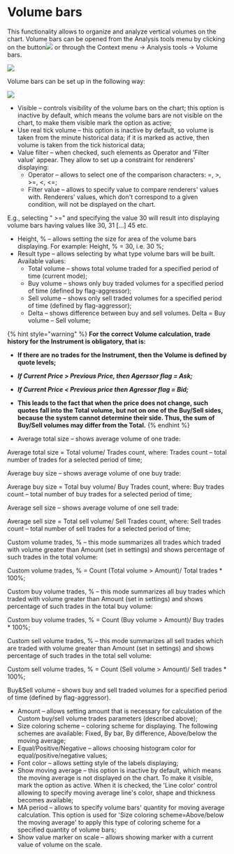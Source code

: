# Volume bars

This functionality allows to organize and analyze vertical volumes on the chart. Volume bars can be opened from the Analysis tools menu by clicking on the button![](../../../../../.gitbook/assets/65.png)or through the Context menu -&gt; Analysis tools -&gt; Volume bars.​

![](../../../../../.gitbook/assets/bars.png)

Volume bars can be set up in the following way:​

![](../../../../../.gitbook/assets/67.png)

* Visible – controls visibility of the volume bars on the chart; this option is inactive by default, which means the volume bars are not visible on the chart, to make them visible mark the option as active;
* Use real tick volume – this option is inactive by default, so volume is taken from the minute historical data; if it is marked as active, then volume is taken from the tick historical data;
* Value filter – when checked, such elements as Operator and 'Filter value' appear. They allow to set up a constraint for renderers' displaying:
  * Operator – allows to select one of the comparison characters: =, &gt;, &gt;=, &lt;, &lt;=;
  * Filter value – allows to specify value to compare renderers' values with. Renderers' values, which don't correspond to a given condition, will not be displayed on the chart.

E.g., selecting " &gt;=" and specifying the value 30 will result into displaying volume bars having values like 30, 31 \[...\] 45 etc.

* Height, % – allows setting the size for area of the volume bars displaying. For example: Height, % = 30, i.e. 30 %;
* Result type – allows selecting by what type volume bars will be built. Available values:
  * Total volume – shows total volume traded for a specified period of time \(current mode\);
  * Buy volume – shows only buy traded volumes for a specified period of time \(defined by flag-aggressor\);
  * Sell volume – shows only sell traded volumes for a specified period of time \(defined by flag-aggressor\);
  * Delta – shows difference between buy and sell volumes. Delta = Buy volume – Sell volume;

{% hint style="warning" %}
**For the correct Volume calculation, trade history for the Instrument is obligatory, that is:**

* **If there are no trades for the Instrument, then the Volume is defined by quote levels;**
* _**If Current Price &gt; Previous Price, then Agerssor flag = Ask;**_
* _**If Current Price &lt; Previous price then Agressor flag = Bid;**_
* **This leads to the fact that when the price does not change, such quotes fall into the Total volume, but not on one of the Buy/Sell sides, because the system cannot determine their side. Thus, the sum of Buy/Sell volumes may differ from the Total.**
{% endhint %}

* Average total size – shows average volume of one trade:

Average total size = Total volume/ Trades count, where: Trades count – total number of trades for a selected period of time;

 Average buy size – shows average volume of one buy trade:

Average buy size = Total buy volume/ Buy Trades count, where: Buy trades count – total number of buy trades for a selected period of time;

 Average sell size – shows average volume of one sell trade:

Average sell size = Total sell volume/ Sell Trades count, where: Sell trades count – total number of sell trades for a selected period of time;

Custom volume trades, % – this mode summarizes all trades which traded with volume greater than Amount \(set in settings\) and shows percentage of such trades in the total volume:

Custom volume trades, % = Count \(Total volume &gt; Amount\)/ Total trades \* 100%;

Custom buy volume trades, % – this mode summarizes all buy trades which traded with volume greater than Amount \(set in settings\) and shows percentage of such trades in the total buy volume:

Custom buy volume trades, % = Count \(Buy volume &gt; Amount\)/ Buy trades \* 100%;

Custom sell volume trades, % – this mode summarizes all sell trades which are traded with volume greater than Amount \(set in settings\) and shows percentage of such trades in the total sell volume:​

​Custom sell volume trades, % = Count \(Sell volume &gt; Amount\)/ Sell trades \* 100%;​

Buy&Sell volume –​ shows buy and sell traded volumes for a specified period of time \(defined by flag-aggressor\).​

* Amount – allows setting amount that is necessary for calculation of the Custom buy/sell volume trades parameters \(described above\);
* Size coloring scheme – coloring scheme for displaying. The following schemes are available: Fixed, By bar, By difference, Above/below the moving average;
* Equal/Positive/Negative – allows choosing histogram color for equal/positive/negative values;
* Font color – allows setting style of the labels displaying;
* Show moving average – this option is inactive by default, which means the moving average is not displayed on the chart. To make it visible, mark the option as active. When it is checked, the 'Line color' control allowing to specify moving average line's color, shape and thickness becomes available;
* MA period – allows to specify volume bars' quantity for moving average calculation. This option is used for 'Size coloring scheme=Above/below the moving average' to apply this type of coloring scheme for a specified quantity of volume bars;
* Show value marker on scale – allows showing marker with a current value of volume on the scale.

